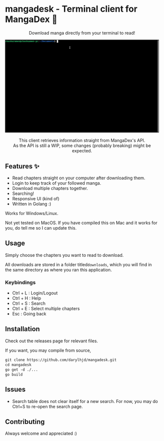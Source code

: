 # mangadesk - Terminal client for MangaDex 📖

<p align="center">Download manga directly from your terminal to read!</p>

<img src="assets/demo.gif" alt="">

<p align="center">This client retrieves information straight from MangaDex's API. <br>As the API is still a WIP, some changes (probably breaking) might be expected.</p>

## Features ✨

- Read chapters straight on your computer after downloading them.
- Login to keep track of your followed manga.
- Download multiple chapters together.
- Searching!
- Responsive UI (kind of)
- Written in Golang :)

Works for Windows/Linux. 

Not yet tested on MacOS. If you have compiled this on Mac and it works for you, do tell me so I can update this.

## Usage

Simply choose the chapters you want to read to download.

All downloads are stored in a folder titled`downloads`, which you will find in the same directory as where you ran this application.

### Keybindings

- Ctrl + L : Login/Logout
- Ctrl + H : Help
- Ctrl + S : Search
- Ctrl + E : Select multiple chapters
- Esc      : Going back

## Installation

Check out the releases page for relevant files.

If you want, you may compile from source,

```
git clone https://github.com/darylhjd/mangadesk.git
cd mangadesk
go get -d ./...
go build
```

## Issues

- Search table does not clear itself for a new search. For now, you may do Ctrl+S to re-open the search page.

## Contributing

Always welcome and appreciated :)
